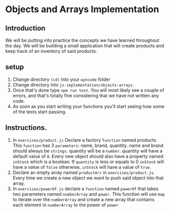 # Objects and Arrays Implementation

## Introduction
We will be putting into practice the concepts we have learned throughout the day. We will be building a small application that will create products and keep track of an inventory of said products.

## setup
1. Change directory ```(cd)``` into your ```wyncode``` folder
3. Change directory into ```js-implementation/objects-arrays```.
5. Once that's done type ```npm run test```. You will most likely see a couple of errors, and that's totally fine considering that we have not written any code.
6. As soon as you start writing your functions you'll start seeing how some of the tests start passing.

## Instructions.
1. In ```exercises/product.js``` Declare a factory ```function``` named products. This ```function``` has 3 ```parameters```: name, brand, quantity. name and brand should always be ```strings```. quantity will be a ```number```. quantity will have a default value of ```0```. Every new object should also have a property named ```inStock``` which is a boolean. If ```quantity``` is less or equals to 0 ```inStock``` will have a value of ```false``` otherwise, ```inStock``` will have a value of ```true```.
2. Declare an empty array named ```productArr``` in  ```exercises/product.js```. Every time we create a new object we want to push said object into that array.
3. In ```exercises/powerOf.js``` declare a ```function``` named ```powerOf``` that takes two parameters named ```numberArray``` and ```power```.   This function will use ```map``` to iterate over the ```numberArray``` and create a new array that contains each element in ```numberArray``` to the power of ```power```